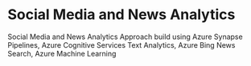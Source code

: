# Social Media and News Analytics
Social Media and News Analytics Approach build using Azure Synapse Pipelines, Azure Cognitive Services Text Analytics, Azure Bing News Search, Azure Machine Learning
